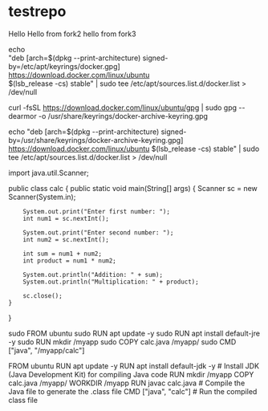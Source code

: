 # testrepo
Hello
Hello from fork2
hello from fork3

echo \
  "deb [arch=$(dpkg --print-architecture) signed-by=/etc/apt/keyrings/docker.gpg] https://download.docker.com/linux/ubuntu \
  $(lsb_release -cs) stable" | sudo tee /etc/apt/sources.list.d/docker.list > /dev/null


curl -fsSL https://download.docker.com/linux/ubuntu/gpg | sudo gpg --dearmor -o /usr/share/keyrings/docker-archive-keyring.gpg


echo "deb [arch=$(dpkg --print-architecture) signed-by=/usr/share/keyrings/docker-archive-keyring.gpg] https://download.docker.com/linux/ubuntu $(lsb_release -cs) stable" | sudo tee /etc/apt/sources.list.d/docker.list > /dev/null


import java.util.Scanner;

public class calc {
    public static void main(String[] args) {
        Scanner sc = new Scanner(System.in);
        
        System.out.print("Enter first number: ");
        int num1 = sc.nextInt();
        
        System.out.print("Enter second number: ");
        int num2 = sc.nextInt();
        
        int sum = num1 + num2;
        int product = num1 * num2;
        
        System.out.println("Addition: " + sum);
        System.out.println("Multiplication: " + product);
        
        sc.close();
    }
}




sudo FROM ubuntu
sudo RUN apt update -y
sudo RUN apt install default-jre -y
sudo RUN mkdir /myapp
sudo COPY calc.java /myapp/
sudo CMD ["java", "/myapp/calc"]


FROM ubuntu
RUN apt update -y
RUN apt install default-jdk -y  # Install JDK (Java Development Kit) for compiling Java code
RUN mkdir /myapp
COPY calc.java /myapp/
WORKDIR /myapp
RUN javac calc.java  # Compile the Java file to generate the .class file
CMD ["java", "calc"]  # Run the compiled class file

